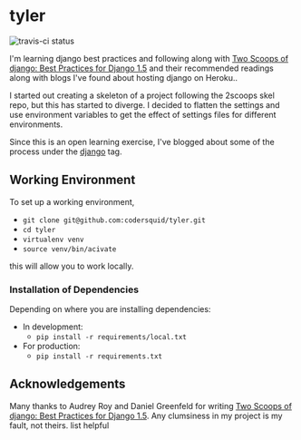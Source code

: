 # tyler

![travis-ci status](https://travis-ci.org/codersquid/tyler.png?branch=master)


I'm learning django best practices and following along with [Two Scoops of
django: Best Practices for Django 1.5](https://django.2scoops.org/) and their
recommended readings along with blogs I've found about hosting django on 
Heroku..

I started out creating a skeleton of a project following the 2scoops skel repo, but
this has started to diverge. I decided to flatten the settings and use environment
variables to get the effect of settings files for different environments.

Since this is an open learning exercise, I've blogged about some of the process
under the [django](http://codersquid.github.io/tag/django.html) tag.

## Working Environment

To set up a working environment,

* `git clone git@github.com:codersquid/tyler.git`
* `cd tyler`
* `virtualenv venv`
* `source venv/bin/acivate`

this will allow you to work locally.

### Installation of Dependencies

Depending on where you are installing dependencies:

* In development:
    * `pip install -r requirements/local.txt`
* For production:
    * `pip install -r requirements.txt`


## Acknowledgements

Many thanks to Audrey Roy and Daniel Greenfeld for writing [Two Scoops of django: Best Practices for Django 1.5](https://django.2scoops.org/). Any clumsiness in my project is my fault, not theirs.
list helpful 
